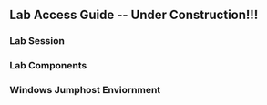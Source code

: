 ## Lab Access Guide  -- Under Construction!!!

### Lab Session

### Lab Components

### Windows Jumphost Enviornment 
